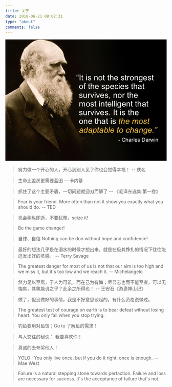 ```yaml
---
title: 关于
date: 2018-06-21 08:02:31
type: "about"
comments: false
---
```



![Charles-Darwin](Charles-Darwin.jpg)

> 努力做一个开心的人，开心到别人见了你也会觉得幸福！ -- 佚名

> 生命比盖房更需要蓝图 -- 卡内基

> 抓住了这个主要矛盾，一切问题就迎刃而解了 -- 《毛泽东选集.第一卷》

> Fear is your friend. More often than not it show you exactly what you should do. -- TED

> 机会稍纵即逝，不要犹豫，seize it!

> Be the game changer!

> 自律、自信 Nothing can be don without hope and confidence!

> 最好的想法几乎是在溺水的时候才想出来，就是在极其挣扎的情况下往往能迸发出好的灵感。 -- Terry Savage

> The greatest danger for most of us is not that our aim is too high and we miss it, but it's too low and we reach it.  --  Michelangelo

> 然力足以至焉，于人为可讥，而在己为有悔；尽吾志也而不能至者，可以无悔矣，其孰能讥之乎？此余之所得也！ -- 王安石《游褒禅山记》

> 做了，但没做好的事情，我是不好意思谈起的，有什么资格说做过。

> The greatest test of courage on earth is to bear defeat without losing heart.
You only fail when you stop trying.

> 钓鱼要用对鱼饵；Go to 了解鱼的需求！

> 与人交往的秘诀： 我要喜欢你！

> 真诚的去夸奖他人！

> YOLO : You only live once, but if you do it right, once is enough. -- Mae West

> Failure is a natural stepping stone towards perfaction.
Failure and loss are necessary for success. It's the acceptance of failure that's not.







